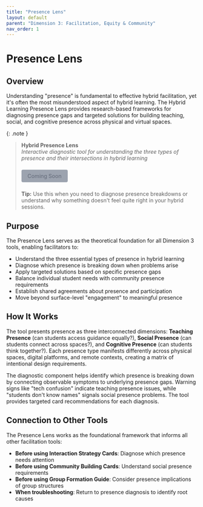 ```yaml
---
title: "Presence Lens"
layout: default
parent: "Dimension 3: Facilitation, Equity & Community"
nav_order: 1
---
```


# Presence Lens


## Overview
Understanding "presence" is fundamental to effective hybrid facilitation, yet it's often the most misunderstood aspect of hybrid learning. The Hybrid Learning Presence Lens provides research-based frameworks for diagnosing presence gaps and targeted solutions for building teaching, social, and cognitive presence across physical and virtual spaces.



{: .note }
> **Hybrid Presence Lens**  
> *Interactive diagnostic tool for understanding the three types of presence and their intersections in hybrid learning*
>
> <span style="display: inline-block; background: #9ca3af; color: #6b7280; padding: 8px 16px; text-decoration: none; border-radius: 4px; font-weight: 500; margin: 8px 0; font-size: 14px; cursor: not-allowed;">
> Coming Soon
> </span>
>
> **Tip:** Use this when you need to diagnose presence breakdowns or understand why something doesn't feel quite right in your hybrid sessions.

## Purpose
The Presence Lens serves as the theoretical foundation for all Dimension 3 tools, enabling facilitators to:

- Understand the three essential types of presence in hybrid learning
- Diagnose which presence is breaking down when problems arise
- Apply targeted solutions based on specific presence gaps
- Balance individual student needs with community presence requirements
- Establish shared agreements about presence and participation
- Move beyond surface-level "engagement" to meaningful presence

## How It Works

The tool presents presence as three interconnected dimensions: **Teaching Presence** (can students access guidance equally?), **Social Presence** (can students connect across spaces?), and **Cognitive Presence** (can students think together?). Each presence type manifests differently across physical spaces, digital platforms, and remote contexts, creating a matrix of intentional design requirements.

The diagnostic component helps identify which presence is breaking down by connecting observable symptoms to underlying presence gaps. Warning signs like "tech confusion" indicate teaching presence issues, while "students don't know names" signals social presence problems. The tool provides targeted card recommendations for each diagnosis.

## Connection to Other Tools

The Presence Lens works as the foundational framework that informs all other facilitation tools:

- **Before using Interaction Strategy Cards**: Diagnose which presence needs attention
- **Before using Community Building Cards**: Understand social presence requirements  
- **Before using Group Formation Guide**: Consider presence implications of group structures
- **When troubleshooting**: Return to presence diagnosis to identify root causes


